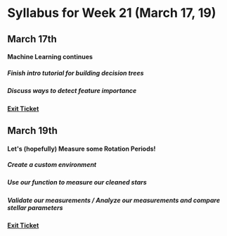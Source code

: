 # Syllabus for Week 21 (March 17, 19)





## March 17th
#### Machine Learning continues
##### Finish intro tutorial for building decision trees
##### Discuss ways to detect feature importance
#### [Exit Ticket](https://docs.google.com/forms/d/e/1FAIpQLSfftMKYctEGVfuiOdgorBKmERJeUBgbRL4rlHf1-kWgpKU_Tg/viewform?usp=sf_link)


## March 19th
#### Let's (hopefully) Measure some Rotation Periods!
##### Create a custom environment
##### Use our function to measure our cleaned stars
##### Validate our measurements / Analyze our measurements and compare stellar parameters
#### [Exit Ticket](https://docs.google.com/forms/d/e/1FAIpQLSfftMKYctEGVfuiOdgorBKmERJeUBgbRL4rlHf1-kWgpKU_Tg/viewform?usp=sf_link)
